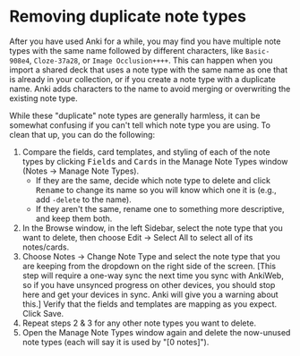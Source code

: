 # Removing duplicate note types

After you have used Anki for a while, you may find you have multiple note types with the same name followed by different characters, like `Basic-908e4`, `Cloze-37a28`, or `Image Occlusion++++`. This can happen when you import a shared deck that uses a note type with the same name as one that is already in your collection, or if you create a note type with a duplicate name. Anki adds characters to the name to avoid merging or overwriting the existing note type.

While these "duplicate" note types are generally harmless, it can be somewhat confusing if you can't tell which note type you are using. To clean that up, you can do the following:

1. Compare the fields, card templates, and styling of each of the note types by clicking <kbd>Fields</kbd> and <kbd>Cards</kbd> in the Manage Note Types window (Notes → Manage Note Types).
   * If they are the same, decide which note type to delete and click <kbd>Rename</kbd> to change its name so you will know which one it is (e.g., add `-delete` to the name).
   * If they aren't the same, rename one to something more descriptive, and keep them both. 
2. In the Browse window, in the left Sidebar, select the note type that you want to delete, then choose Edit → Select All to select all of its notes/cards.
3. Choose Notes → Change Note Type and select the note type that you are keeping from the dropdown on the right side of the screen. \[This step will require a one-way sync the next time you sync with AnkiWeb, so if you have unsynced progress on other devices, you should stop here and get your devices in sync. Anki will give you a warning about this.\] Verify that the fields and templates are mapping as you expect. Click Save. 
4. Repeat steps 2 & 3 for any other note types you want to delete. 
5. Open the Manage Note Types window again and delete the now-unused note types (each will say it is used by "\[0 notes\]"). 
